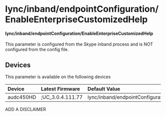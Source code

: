 ﻿---
description: lync/inband/endpointConfiguration/EnableEnterpriseCustomizedHelp
search:
    keywords: ['lync','inband','endpointConfiguration','EnableEnterpriseCustomizedHelp']
---

# lync/inband/endpointConfiguration/EnableEnterpriseCustomizedHelp

#### lync/inband/endpointConfiguration/EnableEnterpriseCustomizedHelp

This parameter is configured from the Skype inband process and is NOT configured from the config file.



## Devices
This parameter is available on the following devices

| Device | Latest Firmware | Default Value |
|:---|:---|:---|
| audc450HD | ;UC_3.0.4.111.77 | lync/inband/endpointConfiguration/EnableEnterpriseCustomizedHelp=0 

ADD A DISCLAIMER
